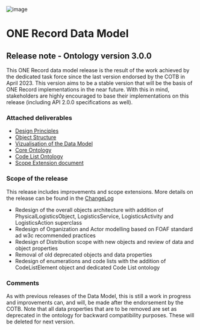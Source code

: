 ![image](https://user-images.githubusercontent.com/58464775/161543622-0c3ea890-b331-4a6b-86b7-fd41b08370eb.png)
# ONE Record Data Model

## Release note - Ontology version 3.0.0

This ONE Record data model release is the result of the work achieved by the dedicated task force since the last version endorsed by the COTB in April 2023. This version aims to be a stable version that will be the basis of ONE Record implementations in the near future. With this in mind, stakeholders are highly encouraged to base their implementations on this release (including API 2.0.0 specifications as well).

### Attached deliverables
* [Design Principles](https://github.com/IATA-Cargo/ONE-Record/blob/master/2023-12-standard/Data-Model/IATA-1RDM-DesignPrinciples.md)
* [Object Structure](https://github.com/IATA-Cargo/ONE-Record/blob/master/2023-12-standard/Data-Model/IATA-1R-DM-ObjectsStructure.md)
* [Vizualisation of the Data Model](https://github.com/IATA-Cargo/ONE-Record/blob/master/2023-12-standard/Data-Model/1R%20Data%20Model%20-%20December%202023%20-%203.0.0.pdf)
* [Core Ontology](https://github.com/IATA-Cargo/ONE-Record/blob/master/2023-12-standard/Data-Model/IATA-1R-DM-Ontology.ttl)
* [Code List Ontology](https://github.com/IATA-Cargo/ONE-Record/blob/master/2023-12-standard/Data-Model/IATA-1R-CCL-Ontology.ttl)
* [Scope Extension document](https://github.com/IATA-Cargo/ONE-Record/blob/master/2023-12-standard/Data-Model/IATA-1RDM-ScopeExtension.md)

### Scope of the release
This release includes improvements and scope extensions. More details on the release can be found in the [ChangeLog](https://github.com/IATA-Cargo/ONE-Record/blob/master/December-2022-standard/Data-Model/IATA-1R-DM-ChangeLog-vCOTB-December2022.md)

* Redesign of the overall objects architecture with addition of PhysicalLogisticsObject, LogisticsService, LogisticsActivity and LogisticsAction superclass
* Redesign of Organization and Actor modelling based on FOAF standard ad w3c recommended practices
* Redesign of Distribution scope with new objects and review of data and object properties
* Removal of old deprecated objects and data properties
* Redesign of enumerations and code lists with the addition of CodeListElement object and dedicated Code List ontology

### Comments
As with previous releases of the Data Model, this is still a work in progress and improvements can, and will, be made after the endorsement by the COTB. Note that all data properties that are to be removed are set as deprecated in the ontology for backward compatibility purposes. These will be deleted for next version.
